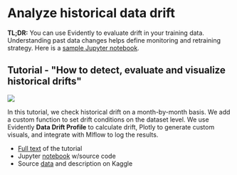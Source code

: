 # Analyze historical data drift

**TL;DR:** You can use Evidently to evaluate drift in your training data. Understanding past data changes helps define monitoring and retraining strategy. Here is a [sample Jupyter notebook](../../../../examples/integrations/mlflow_logging/historical_drift_visualization.ipynb).

## Tutorial - "How to detect, evaluate and visualize historical drifts"

![](../../.gitbook/assets/7\_feature\_drift\_boolean.png)

In this tutorial, we check historical drift on a month-by-month basis. We add a custom function to set drift conditions on the dataset level. We use Evidently **Data Drift Profile** to calculate drift, Plotly to generate custom visuals, and integrate with Mlflow to log the results.

* ​[Full text](https://evidentlyai.com/blog/tutorial-3-historical-data-drift) of the tutorial
* Jupyter [notebook](../../../../examples/integrations/mlflow_logging/historical_drift_visualization.ipynb) w/source code
* Source [data](https://www.kaggle.com/c/bike-sharing-demand/data?select=train.csv) and description on Kaggle

